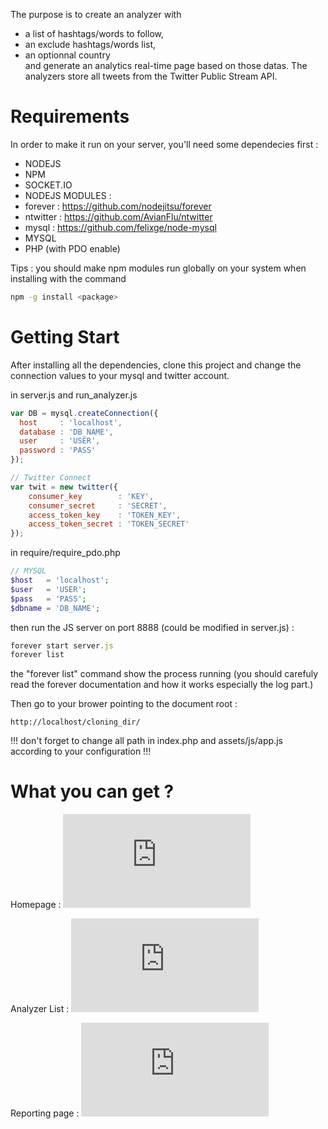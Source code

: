 The purpose is to create an analyzer with 
 - a list of hashtags/words to follow, 
 - an exclude hashtags/words list, 
 - an optionnal country  
and generate an analytics real-time page based on those datas.
The analyzers store all tweets from the Twitter Public Stream API.  

Requirements
=======

In order to make it run on your server, you'll need some dependecies first :

 - NODEJS
 - NPM
 - SOCKET.IO
 - NODEJS MODULES : 
  - forever : https://github.com/nodejitsu/forever 
  - ntwitter : https://github.com/AvianFlu/ntwitter
  - mysql : https://github.com/felixge/node-mysql
 - MYSQL
 - PHP (with PDO enable)

Tips : you should make npm modules run globally on your system when installing with the command 

````bash
npm -g install <package>
````

Getting Start
=======

After installing all the dependencies, clone this project and change the connection values to your mysql and twitter account.

in server.js and run_analyzer.js
````javascript
var DB = mysql.createConnection({
  host     : 'localhost',
  database : 'DB_NAME',
  user     : 'USER',
  password : 'PASS'
});

// Twitter Connect
var twit = new twitter({
	consumer_key		: 'KEY',
	consumer_secret		: 'SECRET',
	access_token_key	: 'TOKEN_KEY',
	access_token_secret	: 'TOKEN_SECRET'
});
````

in require/require_pdo.php
````php
// MYSQL
$host   = 'localhost';
$user   = 'USER';
$pass   = 'PASS';
$dbname = 'DB_NAME';
````

then run the JS server on port 8888 (could be modified in server.js) :
````javascript
forever start server.js
forever list 
````

the "forever list" command show the process running (you should carefuly read the forever documentation and how it works especially the log part.)

Then go to your brower pointing to the document root :

````
http://localhost/cloning_dir/
````

!!! don't forget to change all path in index.php and assets/js/app.js according to your configuration !!!

What you can get ?
=======

Homepage :
![Homepage](http://cloud.croustib.at/public.php?service=files&t=6b7edc86ea302e0e51f3610bafdd26bd&download)

Analyzer List :
![List](http://cloud.croustib.at/public.php?service=files&t=6e00718b447b5396cd25618d6e5656d4&download)

Reporting page :
![Reporting](http://cloud.croustib.at/public.php?service=files&t=82a25f1f93b27fe0b63d3c80b4f3fc62&download)
